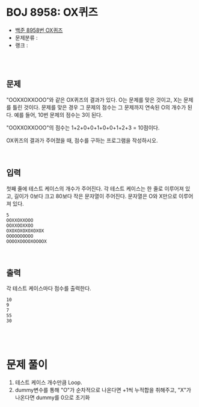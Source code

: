 # BOJ 8958: OX퀴즈

- [백준 8958번 OX퀴즈](https://www.acmicpc.net/problem/8958)
- 문제분류 : 
- 랭크 : 

<br><br>





## 문제

"OOXXOXXOOO"와 같은 OX퀴즈의 결과가 있다. O는 문제를 맞은 것이고, X는 문제를 틀린 것이다. 문제를 맞은 경우 그 문제의 점수는 그 문제까지 연속된 O의 개수가 된다. 예를 들어, 10번 문제의 점수는 3이 된다.

"OOXXOXXOOO"의 점수는 1+2+0+0+1+0+0+1+2+3 = 10점이다.

OX퀴즈의 결과가 주어졌을 때, 점수를 구하는 프로그램을 작성하시오.

<br>



## 입력

첫째 줄에 테스트 케이스의 개수가 주어진다. 각 테스트 케이스는 한 줄로 이루어져 있고, 길이가 0보다 크고 80보다 작은 문자열이 주어진다. 문자열은 O와 X만으로 이루어져 있다.

```
5
OOXXOXXOOO
OOXXOOXXOO
OXOXOXOXOXOXOX
OOOOOOOOOO
OOOOXOOOOXOOOOX
```

<br>



## 출력

각 테스트 케이스마다 점수를 출력한다.

```
10
9
7
55
30
```

<br><br>





# 문제 풀이

1. 테스트 케이스 개수만큼 Loop.
2. dummy변수를 통해 "O"가 순차적으로 나온다면 +1씩 누적합을 취해주고, "X"가 나온다면 dummy를 0으로 초기화




